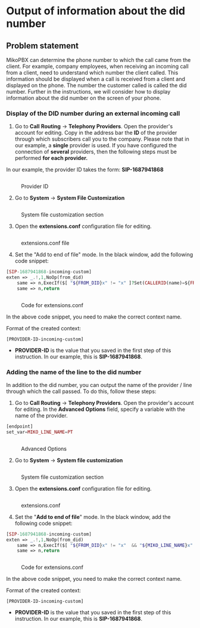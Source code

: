 # Output of information about the did number

## Problem statement

MikoPBX can determine the phone number to which the call came from the client. For example, company employees, when receiving an incoming call from a client, need to understand which number the client called. This information should be displayed when a call is received from a client and displayed on the phone. The number the customer called is called the did number. Further in the instructions, we will consider how to display information about the did number on the screen of your phone.

### Display of the DID number during an external incoming call

1. Go to **Call** **Routing** → **Telephony Providers**. Open the provider's account for editing. Copy in the address bar the **ID** of the provider through which subscribers call you to the company. Please note that in our example, a **single** provider is used. If you have configured the connection of **several** providers, then the following steps must be performed **for each provider.**

In our example, the provider ID takes the form: **SIP-1687941868**

<figure><img src="../../.gitbook/assets/ProviderID (4).png" alt=""><figcaption><p>Provider ID</p></figcaption></figure>

2. Go to **System** -> **System File Customization**

<figure><img src="../../.gitbook/assets/SystemFileCustomization.png" alt=""><figcaption><p>System file customization section</p></figcaption></figure>

3. Open the **extensions.conf** configuration file for editing.

<figure><img src="../../.gitbook/assets/EditExtensions.conf.png" alt=""><figcaption><p>extensions.conf file</p></figcaption></figure>

4. Set the "Add to end of file" mode. In the black window, add the following code snippet:

```php
[SIP-1687941868-incoming-custom]
exten => _.!,1,NoOp(from_did)
    same => n,ExecIf($[ "${FROM_DID}x" != "x" ]?Set(CALLERID(name)=${FROM_DID}))
    same => n,return
```

<figure><img src="../../.gitbook/assets/codeForExtensions (1).png" alt=""><figcaption><p>Code for extensions.conf</p></figcaption></figure>

In the above code snippet, you need to make the correct context name.&#x20;

Format of the created context:

```
[PROVIDER-ID-incoming-custom]
```

* **PROVIDER-ID** is the value that you saved in the first step of this instruction. In our example, this is **SIP-1687941868**.

### Adding the name of the line to the did number

In addition to the did number, you can output the name of the provider / line through which the call passed. To do this, follow these steps:

1. Go to **Call Routing** → **Telephony Providers**. Open the provider's account for editing. In the **Advanced Options** field, specify a variable with the name of the provider.

```php
[endpoint]
set_var=MIKO_LINE_NAME=PT
```

<figure><img src="../../.gitbook/assets/AdditionalParameters.png" alt=""><figcaption><p>Advanced Options</p></figcaption></figure>

2. Go to **System** -> **System file customization**

<figure><img src="../../.gitbook/assets/SystemFileCustomization.png" alt=""><figcaption><p>System file customization section</p></figcaption></figure>

3. Open the **extensions.conf** configuration file for editing.

<figure><img src="../../.gitbook/assets/image (35).png" alt=""><figcaption><p>extensions.conf </p></figcaption></figure>

4. Set the "**Add to end of file**" mode. In the black window, add the following code snippet:

```php
[SIP-1687941868-incoming-custom]
exten => _.!,1,NoOp(from_did)
    same => n,ExecIf($[ "${FROM_DID}x" != "x"  && "${MIKO_LINE_NAME}x" != "x" ]?Set(CALLERID(name)=${MIKO_LINE_NAME} ${FROM_DID}))
    same => n,return	
```

<figure><img src="../../.gitbook/assets/codeForExtensions2.png" alt=""><figcaption><p>Code for extensions.conf </p></figcaption></figure>

In the above code snippet, you need to make the correct context name.&#x20;

Format of the created context:

```
[PROVIDER-ID-incoming-custom]
```

* **PROVIDER-ID** is the value that you saved in the first step of this instruction. In our example, this is **SIP-1687941868**.

